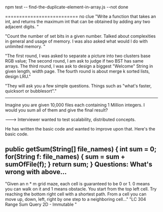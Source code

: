 npm test -- find-the-duplicate-element-in-array.js 
--not done










==========================
no clue
"Write a function that takes an int, and returns the maximum int that can be obtained by adding any two adjacent digits.  "

"Count the number of set bits in a given number.
 Talked about complexities in general and usage of memory. I was also asked what would I do with unlimited memory.  "
 
 "The first round, I was asked to separate a picture into two clusters base RGB value; The second round, I am ask to judge if two BST has same arrays. The third round, I was ask to design a biggest "Welcome" String in given length, width page. The fourth round is about merge k sorted lists, design LRU."
 
 "They will ask you a few simple questions. Things such as "what's faster, quicksort or bubblesort"."
 
 ----
 Imagine you are given 10,000 files each containing 1 Million integers. I would you sum all of them and give the final result?
 
 ---> Interviewer wanted to test scalability, distributed concepts.
 
 He has written the basic code and wanted to improve upon that.
 Here's the basic code.
 
 public getSum(String[] file_names) {
     int sum = 0;
     for(String f: file_names) {
         sum = sum + sumOfFile(f);
     }
     return sum;
 }
 Questions:
 What's wrong with above… 
 ----
 

 "Given an n * m grid maze, each cell is guaranteed to be 0 or 1. 0 means you can walk on it and 1 means obstacle. You start from the top left cell. Try reaching the bottom right cell with a shortest path. From a cell you can move up, down, left, right by one step to a neighboring cell…"
 "LC 304 Range Sum Query 2D - Immutable  " 
